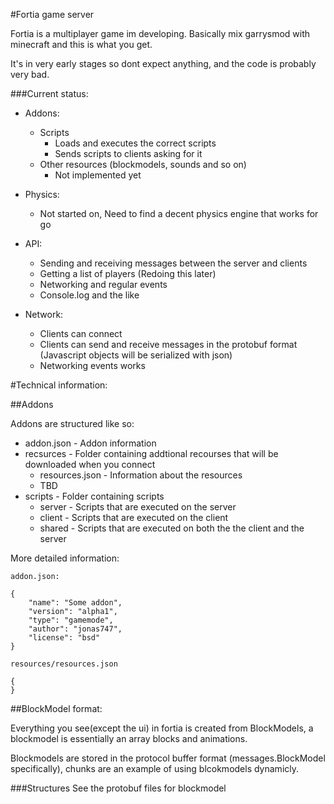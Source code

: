 #Fortia game server

Fortia is a multiplayer game im developing. Basically mix garrysmod with minecraft and this is what you get.

It's in very early stages so dont expect anything, and the code is probably very bad.

###Current status:

 - Addons:
	- Scripts
		- Loads and executes the correct scripts
		- Sends scripts to clients asking for it
	- Other resources (blockmodels, sounds and so on)
		- Not implemented yet
 - Physics:
	- Not started on, Need to find a decent physics engine that works for go

 - API:
	- Sending and receiving messages between the server and clients
	- Getting a list of players (Redoing this later)
	- Networking and regular events
	- Console.log and the like

- Network:
	- Clients can connect
	- Clients can send and receive messages in the protobuf format (Javascript objects will be serialized with json)
	- Networking events works

#Technical information: 
	
##Addons

Addons are structured like so:
- addon.json - Addon information
- recsurces - Folder containing addtional recourses that will be downloaded when you connect
	- resources.json - Information about the resources
	- TBD
- scripts - Folder containing scripts
	- server - Scripts that are executed on the server
	- client - Scripts that are executed on the client
	- shared - Scripts that are executed on both the the client and the server

More detailed information:

	addon.json:

	{
		"name": "Some addon",
		"version": "alpha1",
		"type": "gamemode",
		"author": "jonas747",
		"license": "bsd"
	}

	resources/resources.json

	{
	}

##BlockModel format:

Everything you see(except the ui) in fortia is created from BlockModels, a blockmodel is essentially an array blocks and animations.

Blockmodels are stored in the protocol buffer format (messages.BlockModel specifically), chunks are an example of using blcokmodels dynamicly.

###Structures
See the protobuf files for blockmodel
